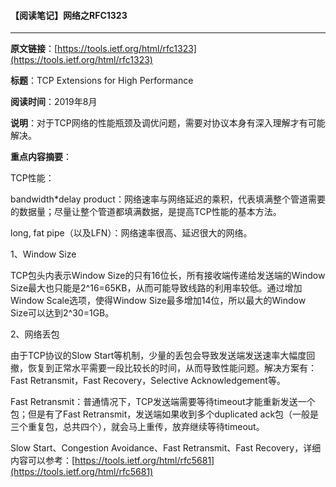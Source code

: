 #### 【阅读笔记】网络之RFC1323

---

**原文链接**：[https://tools.ietf.org/html/rfc1323](https://tools.ietf.org/html/rfc1323)

**标题**：TCP Extensions for High Performance

**阅读时间**：2019年8月

**说明**：对于TCP网络的性能瓶颈及调优问题，需要对协议本身有深入理解才有可能解决。

**重点内容摘要**：

TCP性能：

bandwidth\*delay product：网络速率与网络延迟的乘积，代表填满整个管道需要的数据量；尽量让整个管道都填满数据，是提高TCP性能的基本方法。

long, fat pipe（以及LFN）：网络速率很高、延迟很大的网络。

1、Window Size

TCP包头内表示Window Size的只有16位长，所有接收端传递给发送端的Window Size最大也只能是2^16=65KB，从而可能导致线路的利用率较低。通过增加Window Scale选项，使得Window Size最多增加14位，所以最大的Window Size可以达到2^30=1GB。

2、网络丢包

由于TCP协议的Slow Start等机制，少量的丢包会导致发送端发送速率大幅度回撤，恢复到正常水平需要一段比较长的时间，从而导致性能问题。解决方案有：Fast Retransmit，Fast Recovery，Selective Acknowledgement等。

Fast Retransmit：普通情况下，TCP发送端需要等待timeout才能重新发送一个包；但是有了Fast Retransmit，发送端如果收到多个duplicated ack包（一般是三个重复包，总共四个），就会马上重传，放弃继续等待timeout。

Slow Start、Congestion Avoidance、Fast Retransmit、Fast Recovery，详细内容可以参考：[https://tools.ietf.org/html/rfc5681](https://tools.ietf.org/html/rfc5681)

















